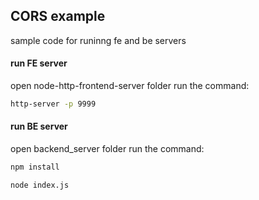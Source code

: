 ## CORS example

sample code for runinng fe and be servers

#### run FE server
open node-http-frontend-server folder
run the command:
```sh
http-server -p 9999
```

#### run BE server
open backend_server folder
run the command:
```sh
npm install
```

```sh
node index.js
```